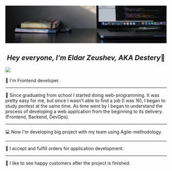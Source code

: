 [![Header](https://github.com/destery/destery/blob/main/images/desterybg.png)](https://github.com/destery)


##                                    <center><i>Hey everyone, I'm Eldar Zeushev, AKA Destery</i>:raised_hands:</center>


![](https://github.com/destery/destery/blob/main/images/desterybg2.png)


:raising_hand: I'm Frontend developer.
___ 
:book: Since graduating from school I started doing web-programming. It was pretty easy for me, but since I wasn't able to find a job (I was 16), I began to study pentest at the same time. As time went by I began to understand the process of developing a web application from the beginning to its delivery. (Frontend, Backend, DevOps).
___
:computer: Now I'm developing big project with my team using Agile-methodology.
___
:pencil: I accept and fulfill orders for application development.
___
:two_men_holding_hands: I like to see happy customers after the project is finished.
